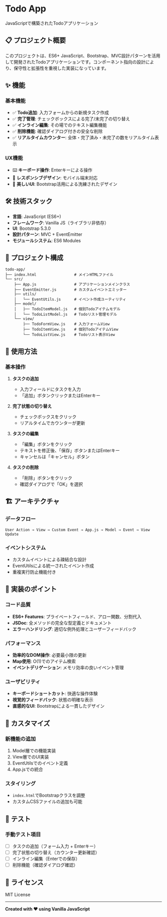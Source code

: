 # Todo App

JavaScriptで構築されたTodoアプリケーション

## 📋 プロジェクト概要

このプロジェクトは、ES6+ JavaScript、Bootstrap、MVC設計パターンを活用して開発されたTodoアプリケーションです。コンポーネント指向の設計により、保守性と拡張性を重視した実装になっています。

## ✨ 機能

### 基本機能
- ✅ **Todo追加**: 入力フォームからの新規タスク作成
- ✅ **完了管理**: チェックボックスによる完了/未完了の切り替え
- ✅ **インライン編集**: その場でのテキスト編集機能
- ✅ **削除機能**: 確認ダイアログ付きの安全な削除
- ✅ **リアルタイムカウンター**: 全体・完了済み・未完了の数をリアルタイム表示

### UX機能
- ⌨️ **キーボード操作**: Enterキーによる操作
- 📱 **レスポンシブデザイン**: モバイル端末対応
- 🎨 **美しいUI**: Bootstrap活用による洗練されたデザイン

## 🛠️ 技術スタック

- **言語**: JavaScript (ES6+)
- **フレームワーク**: Vanilla JS（ライブラリ非依存）
- **UI**: Bootstrap 5.3.0
- **設計パターン**: MVC + EventEmitter
- **モジュールシステム**: ES6 Modules

## 📁 プロジェクト構成

```
todo-app/
├── index.html                 # メインHTMLファイル
└── src/
    ├── App.js                 # アプリケーションメインクラス
    ├── EventEmitter.js        # カスタムイベントエミッター
    ├── utils/
    │   └── EventUtils.js      # イベント作成ユーティリティ
    ├── model/
    │   ├── TodoItemModel.js   # 個別Todoアイテムモデル
    │   └── TodoListModel.js   # Todoリスト管理モデル
    └── view/
        ├── TodoFormView.js    # 入力フォームView
        ├── TodoItemView.js    # 個別TodoアイテムView
        └── TodoListView.js    # Todoリスト表示View
```

## 📖 使用方法

### 基本操作

1. **タスクの追加**
   - 入力フィールドにタスクを入力
   - 「追加」ボタンクリックまたはEnterキー

2. **完了状態の切り替え**
   - チェックボックスをクリック
   - リアルタイムでカウンターが更新

3. **タスクの編集**
   - 「編集」ボタンをクリック
   - テキストを修正後、「保存」ボタンまたはEnterキー
   - キャンセルは「キャンセル」ボタン

4. **タスクの削除**
   - 「削除」ボタンをクリック
   - 確認ダイアログで「OK」を選択

## 🏗️ アーキテクチャ

### データフロー
```
User Action → View → Custom Event → App.js → Model → Event → View Update
```

### イベントシステム
- カスタムイベントによる疎結合な設計
- EventUtilsによる統一されたイベント作成
- 重複実行防止機能付き

## 🎯 実装のポイント

### コード品質
- **ES6+ Features**: プライベートフィールド、アロー関数、分割代入
- **JSDoc**: 全メソッドの完全な型定義とドキュメント
- **エラーハンドリング**: 適切な例外処理とユーザーフィードバック

### パフォーマンス
- **効率的なDOM操作**: 必要最小限の更新
- **Map使用**: O(1)でのアイテム検索
- **イベントデリゲーション**: メモリ効率の良いイベント管理

### ユーザビリティ
- **キーボードショートカット**: 快適な操作体験
- **視覚的フィードバック**: 状態の明確な表示
- **直感的なUI**: Bootstrapによる一貫したデザイン

## 🔧 カスタマイズ

### 新機能の追加
1. Model層での機能実装
2. View層でのUI実装
3. EventUtilsでのイベント定義
4. App.jsでの統合

### スタイリング
- `index.html`でBootstrapクラスを調整
- カスタムCSSファイルの追加も可能

## 🧪 テスト

### 手動テスト項目
- [ ] タスクの追加（フォーム入力 + Enterキー）
- [ ] 完了状態の切り替え（カウンター更新確認）
- [ ] インライン編集（Enterでの保存）
- [ ] 削除機能（確認ダイアログ確認）

## 📄 ライセンス

MIT License

---

**Created with ❤️ using Vanilla JavaScript**